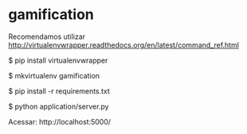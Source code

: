# gamification

Recomendamos utilizar 
http://virtualenvwrapper.readthedocs.org/en/latest/command_ref.html

$ pip install virtualenvwrapper

$ mkvirtualenv gamification

$ pip install -r requirements.txt

$ python application/server.py

Acessar: http://localhost:5000/

